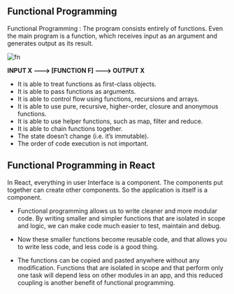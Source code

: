 ## Functional Programming

Functional Programming : The program consists entirely of functions. Even the main program is a function, which receives input as an argument and generates output as its result.

![fn](https://user-images.githubusercontent.com/6918020/103434025-3151ac80-4c21-11eb-8683-915d31ab76ef.png)

**INPUT X ---> [FUNCTION F] ---> OUTPUT X**

- It is able to treat functions as first-class objects.
- It is able to pass functions as arguments.
- It is able to control flow using functions, recursions and arrays.
- It is able to use pure, recursive, higher-order, closure and anonymous functions.
- It is able to use helper functions, such as map, filter and reduce.
- It is able to chain functions together.
- The state doesn’t change (i.e. it’s immutable).
- The order of code execution is not important.

## Functional Programming in React

In React, everything in user Interface is a component. The components put together can create other components. So the application is itself is a component.

- Functional programming allows us to write cleaner and more modular code. By writing smaller and simpler functions that are isolated in scope and logic, we can make code much easier to test, maintain and debug.

- Now these smaller functions become reusable code, and that allows you to write less code, and less code is a good thing.

- The functions can be copied and pasted anywhere without any modification. Functions that are isolated in scope and that perform only one task will depend less on other modules in an app, and this reduced coupling is another benefit of functional programming.
